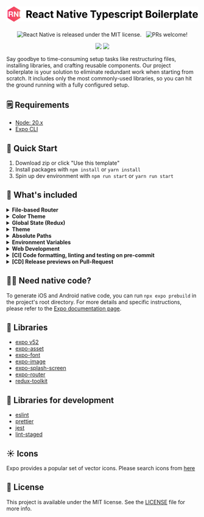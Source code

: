 <h1 align="center">
  <img src='https://github.com/wataru-maeda/react-native-boilerplate/blob/main/__DELELE_ME__/banner.png' width='600'>
</h1>

<p align="center">
  <img src="https://img.shields.io/badge/license-MIT-blue.svg" alt="React Native is released under the MIT license." />
  <img src="https://github.com/wataru-maeda/react-native-boilerplate/actions/workflows/preview.yml/badge.svg" alt="" />
  <img src="https://github.com/wataru-maeda/react-native-boilerplate/actions/workflows/test.yml/badge.svg" alt="" />
  <img src="https://img.shields.io/badge/PRs-welcome-brightgreen.svg" alt="PRs welcome!" />
</p>

<p align="center">
  <img src='https://github.com/wataru-maeda/react-native-boilerplate/blob/feat/expo-router/__DELELE_ME__/demo-dark-theme.gif' width='150px'>
  <img src='https://github.com/wataru-maeda/react-native-boilerplate/blob/feat/expo-router/__DELELE_ME__/demo-light-theme.gif' width='150px'>
</p>

Say goodbye to time-consuming setup tasks like restructuring files, installing libraries, and crafting reusable components. Our project boilerplate is your solution to eliminate redundant work when starting from scratch. It includes only the most commonly-used libraries, so you can hit the ground running with a fully configured setup.

## 🗒️ Requirements

- [Node: 20.x](https://nodejs.org/en)
- [Expo CLI](https://docs.expo.dev/more/expo-cli/)

## 🚀 Quick Start

1. Download zip or click "Use this template"
2. Install packages with `npm install` or `yarn install`
3. Spin up dev environment with `npm run start` or `yarn run start`

## 🤖 What's included


<details>
  <summary><b>File-based Router</b></summary>
  
####

The project has updated from react-navigation to `expo-router`, utilizing it for stack, tab, and drawer navigation configurations. 

The navigation structure consists of a [drawer](https://github.com/wataru-maeda/react-native-boilerplate/blob/feat/expo-router/app/(main)/(tabs)/home/_layout.tsx) that wraps two Tabs ([home tab](https://github.com/wataru-maeda/react-native-boilerplate/blob/feat/expo-router/app/(main)/(tabs)/home/_layout.tsx) and [profile tab](https://github.com/wataru-maeda/react-native-boilerplate/blob/feat/expo-router/app/(main)/(tabs)/profile/_layout.tsx)). The Home tab contains [stack](https://github.com/wataru-maeda/react-native-boilerplate/blob/feat/expo-router/app/(main)/(tabs)/home/_layout.tsx) navigation for moving between home and details pages, while the Profile tab has Stack navigation for accessing profile and settings pages. This navigation system is designed to be both intuitive and highly customizable to suit specific requirements.

Navigation Hierarchy

```
root (drawer navigation)
  └── tabs navigation
        ├── home tab
        │   └── stack navigation
        │       ├── home screen
        │       └── details screen
        │
        └── profile Tab
            └── stack Navigation
                ├── profile screen
                └── settings screen
```

</details>

<details>
  <summary><b>Color Theme</b></summary>
  
####

The project initially setup with color schema hook which you can easily detect the current theme from the book. Switch color based on the theme. You can import [`useColorScheme`]() hook which adapt both mobile and web. The hook return the current color scheme name and flag (isDark, isLight). So it's easy to switch the color based on the theme.

</details>

<details>
  <summary><b>Global State (Redux)</b></summary>

####

Global state is quite important for app state management. The project uses Redux Toolkit for global state management. The project has pre-configured Redux Toolkit with Redux Hooks for immediate use. You can easily set up Redux Hooks by reviewing under [slices](https://github.com/wataru-maeda/react-native-boilerplate/tree/feat/expo-router/slices) directory. The application of Redux Hooks example (how to read and write) can be found in [root layout](https://github.com/wataru-maeda/react-native-boilerplate/blob/feat/expo-router/app/_layout.tsx#L23)

To add a new slice, you can copy and past [app.slice.ts](https://github.com/wataru-maeda/react-native-boilerplate/blob/feat/expo-router/slices/app.slice.ts) under slices directory and rename it. Then you can add the slice to the [store](https://github.com/wataru-maeda/react-native-boilerplate/blob/feat/expo-router/utils/store.ts#L10)

</details>

<details>
  <summary><b>Theme</b></summary>

####

This project centralizes the management of assets, including images, icons, fonts, colors within the [theme directory](https://github.com/wataru-maeda/react-native-boilerplate/blob/main/src/theme). For seamless integration of new assets, ensure their importation into the designated files where they will be utilized. This approach facilitates streamlined access to all assets via the theme structure.
To further optimize performance, asset preloading has been incorporated into the boilerplate. This setup also supports the use of SVG files, offering extensive flexibility in managing visual resources. Assets are made effortlessly accessible for implementation across the project by importing them directly from the theme.

</details>

<details>
  <summary><b>Absolute Paths</b></summary>

####

Navigating through complex project architectures with deeply nested folders often complicates the use of relative paths, potentially leading to errors. To alleviate this issue, our boilerplate simplifies the development process by facilitating the use of absolute paths. This means you can replace convoluted relative paths like `../../../components/Button` with straightforward references such as `@/components/elements/Button` in your import statements.
The implementation for this feature is configured within [tsconfig.json](https://github.com/wataru-maeda/react-native-boilerplate/blob/feat/expo-router/tsconfig.json#L6-L8) files. These configurations ensure a hassle-free experience in utilizing absolute paths across your project, enhancing clarity and reducing the likelihood of path-related errors.


</details>

<details>
  <summary><b>Environment Variables</b></summary>

####

The project use [dotenvx](https://dotenvx.com/) to load environment variables into the project. Currently Expo CLI and EAS CLI has different environment variable management. Expo CLI supports `.env` file but EAS CLI doesn't support `.env` file. So we need to use external env variable library like `dotenvx` to load environment variables to adjust both cases.

The project has pre-configured environment variables for development, and production environments which you can find in [.env.dev.example](https://github.com/wataru-maeda/react-native-boilerplate/blob/feat/expo-router/.env.dev.example) and [.env.production.example](https://github.com/wataru-maeda/react-native-boilerplate/blob/feat/expo-router/.env.prod.example). The configuration allows you to have separate expo project accounts for development and production environments.

To use your own expo project account in development environment for example,
1. Rename .env.dev.example to .env.dev
2. Update `owner` in [app.json](https://github.com/wataru-maeda/react-native-boilerplate/blob/feat/expo-router/app.json#L6) to your expo user name
3. Update `EXPO_SLUG` and `EXPO_PROJECT_ID` in .env.dev file at least
Now all ready to use your own expo project account in development environment.

To add new environment variables to use in your app, you can take 3 steps
1. Add new env variables to the `.env.dev` and `.env.prod` files
2. Load the new env variables in the app.config.ts file, Add them in the [`extra`](https://github.com/wataru-maeda/react-native-boilerplate/blob/feat/expo-router/app.config.ts#L27-L29) object
3. Add new env variables in [config.ts](https://github.com/wataru-maeda/react-native-boilerplate/blob/feat/expo-router/utils/config.ts#L4-L10)

Once you successfully added the new environments, you'll see at the [bottom sheet](https://github.com/wataru-maeda/react-native-boilerplate/blob/feat/expo-router/components/layouts/BottomSheetContents/BottomSheetContents.tsx#L82-L86) of the app. 

Some may consider the project is not using `EXPO_PUBLIC_` prefix for environment variables which is one of the way to access the env variable in client from process.env property. This is because we use .env files to upload the env variables to EAS servers as [`secret`](https://docs.expo.dev/eas/environment-variables/#visibility). Secret cannot include `EXPO_PUBLIC_` prefix. Once you upload the variables to EAS server, those are only readable in EAS servers which mean you can securely read the variables in [EAS build](https://docs.expo.dev/build/introduction/) and EAS submit. You can upload the variables to EAS servers from .env.dev and .env.prod files to EAS servers by running `npm run dev:secret:push` which you do not need to manually upload the variables to EAS servers.

It is imperative to avoid storing sensitive information, such as private keys, within variables prefixed by `EXPO_PUBLIC_`. For comprehensive guidelines on securely managing sensitive data, refer to the recommendations provided in [storing sensitive info](https://reactnative.dev/docs/security#storing-sensitive-info).

To check if environment variables are properly loaded by command `npm run dev:config:public`. You can see the loaded environment variables in the console.

example:
```
{
  name: 'React Native Boilerplate',
  slug: 'react-native-boilerplate',
  version: '3.0.0',
  owner: 'wataru',
  newArchEnabled: true,
  platforms: [
    'ios',
    'android',
    'web'
  ],
  orientation: 'portrait',
  icon: './assets/images/logo-lg.png',
  userInterfaceStyle: 'automatic',
  description: undefined,
  sdkVersion: '52.0.0',
  plugins: [
    'expo-router',
    'expo-asset',
    [
      'expo-splash-screen',
      {
        backgroundColor: '#ffffff',
        image: './assets/images/logo-lg.png',
        imageWidth: 200,
        resizeMode: 'contain',
        dark: {
          backgroundColor: '#101212'
        }
      }
    ],
    [
      'expo-font',
      {
        fonts: [
          './assets/fonts/OpenSans-Bold.ttf',
          './assets/fonts/OpenSans-BoldItalic.ttf',
          './assets/fonts/OpenSans-Italic.ttf',
          './assets/fonts/OpenSans-Regular.ttf',
          './assets/fonts/OpenSans-Semibold.ttf',
          './assets/fonts/OpenSans-SemiboldItalic.ttf'
        ]
      }
    ]
  ],
  splash: {
    backgroundColor: '#ffffff',
    image: './assets/images/logo-lg.png',
    resizeMode: 'contain',
    dark: {
      backgroundColor: '#101212'
    }
  },
  ios: {
    supportsTablet: true,
    bundleIdentifier: 'com.watarumaeda.react-native-boilerplate'
  },
  android: {
    package: 'com.watarumaeda.react_native_boilerplate',
    adaptiveIcon: {
      foregroundImage: './assets/images/logo-sm.png',
      backgroundColor: '#ffffff'
    }
  },
  web: {
    favicon: './assets/images/logo-sm.png'
  },
  runtimeVersion: {
    policy: 'sdkVersion'
  },
  updates: {
    url: 'https://u.expo.dev/18adc0d0-eb1d-11e9-8009-d524ed5cc4a7'
  },
  extra: {
    env: 'development',
    apiUrl: 'https://example.com',
    eas: {
      projectId: '18adc0d0-eb1d-11e9-8009-d524ed5cc4a7'
    },
    router: {
      origin: false
    }
  },
  androidStatusBar: {
    backgroundColor: '#ffffff'
  }
}
```

</details>

<details>
  <summary><b>Web Development</b></summary>
  
####

The project supports web development through Expo Web, enabling you to build and deploy your React Native application for browsers.
- Run `npm run web` or `yarn web` to start the development server for web.
- Execute `npm run dev:deploy:web` to build and deploy your web application in one step.
- Web-specific configurations can be adjusted in [app.config.ts](https://github.com/wataru-maeda/react-native-boilerplate/blob/main/app.config.ts) under the `web` property.
- The deployment process utilizes GitHub Pages, configured through the project's GitHub repository settings.

</details>

<details>
  <summary><b>[CI] Code formatting, linting and testing on pre-commit</b></summary>

####

- Configurations for Eslint, Prettier, and Jest have been meticulously established to ensure your code remains clean and adheres to best practices. Here's a breakdown of how these tools enhance your development workflow:
1. Throughout the coding process, these integrated tools proactively scan and refine your code. Activating the 'Format on Save' feature further streamlines this process, automatically tidying your code with each save.
2. Committing changes triggers a pre-commit script that meticulously checks, formats, and tests your code. This comprehensive review process ensures your contributions are both error-free and stylistically consistent.
3. Successfully navigating through the stages of code verification, formatting, and testing empowers you to commit your changes with absolute confidence. You can rest assured knowing your code is not only efficient but also meets the highest standards of quality and reliability.

</details>

<details>
  <summary><b>[CD] Release previews on Pull-Request</b></summary>

####

- When you've completed your work and need to share a preview with the QA team, our boilerplate automates the distribution process for you. Here's how it works:
1. Whenever you create a pull request (PR) or merge, it automatically generates a preview channel in your Expo account.
2. You don't need to run 'eas' commands every time you create a PR; the process is streamlined for you.
3. The continuous delivery (CD) process is managed through the [preview.yml](https://github.com/wataru-maeda/react-native-boilerplate/blob/main/.github/workflows/preview.yml) configuration file, which utilizes [expo-github-action](https://github.com/expo/expo-github-action).

To set up the CD workflow, follow these steps:
1. Create an `EXPO_TOKEN` in your Expo account. You can do this by visiting [this link](https://expo.dev/accounts/%5Baccount%5D/settings/access-tokens).
2. In your GitHub repository, go to **Settings**, then navigate to **Secrets and variables** -> **Actions** -> **Add new repository secret**. Make sure to name the secret as `EXPO_TOKEN`.
3. Update `name`, `slug`, `owner`, `projectId` and `url` in [app.json](https://github.com/wataru-maeda/react-native-boilerplate/blob/main/app.json):
4. Update in `name`, `slug`, `projectId`, `ios`, `android` in [app.config.ts](https://github.com/wataru-maeda/react-native-boilerplate/blob/main/app.config.ts)
6. After you push changes to the main branch, a new preview will be created automatically.


</details>

## 🧑‍💻 Need native code?

To generate iOS and Android native code, you can run `npx expo prebuild` in the project's root directory. For more details and specific instructions, please refer to the [Expo documentation page](https://docs.expo.dev/workflow/prebuild/).

## 🥇 Libraries

- [expo v52](https://docs.expo.dev/versions/v52.0.0)
- [expo-asset](https://docs.expo.dev/versions/latest/sdk/asset/)
- [expo-font](https://docs.expo.dev/versions/latest/sdk/font/)
- [expo-image](https://docs.expo.dev/versions/latest/sdk/image/)
- [expo-splash-screen](https://docs.expo.dev/versions/latest/sdk/splash-screen/)
- [expo-router](https://github.com/react-navigation/react-navigation)
- [redux-toolkit](https://redux-toolkit.js.org/)

## 🥈 Libraries for development

- [eslint](https://github.com/eslint/eslint)
- [prettier](https://github.com/prettier/prettier)
- [jest](https://jestjs.io/)
- [lint-staged](https://github.com/okonet/lint-staged)

## ☀️ Icons

Expo provides a popular set of vector icons. Please search icons from [here](https://icons.expo.fyi/)


## 📓 License

This project is available under the MIT license. See the [LICENSE](https://github.com/wataru-maeda/react-native-boilerplate/blob/main/LICENSE) file for more info.